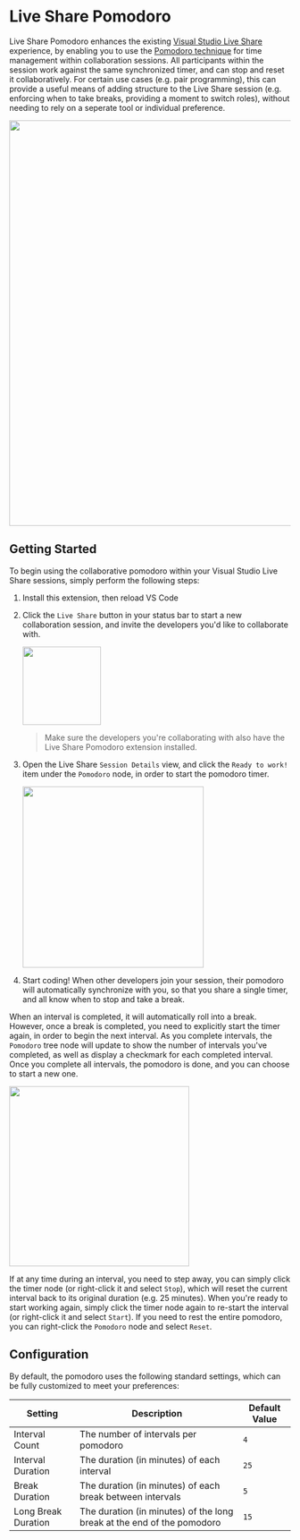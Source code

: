 # Live Share Pomodoro

Live Share Pomodoro enhances the existing [Visual Studio Live Share](https://aka.ms/vsls) experience, by enabling you to use the [Pomodoro technique](https://francescocirillo.com/pages/pomodoro-technique) for time management within collaboration sessions. All participants within the session work against the same synchronized timer, and can stop and reset it collaboratively. For certain use cases (e.g. pair programming), this can provide a useful means of adding structure to the Live Share session (e.g. enforcing when to take breaks, providing a moment to switch roles), without needing to rely on a seperate tool or individual preference.

<img src="https://user-images.githubusercontent.com/116461/55851314-f5052100-5b0c-11e9-9cd2-61dbc5597522.gif" width="725px" />

## Getting Started

To begin using the collaborative pomodoro within your Visual Studio Live Share sessions, simply perform the following steps:

1. Install this extension, then reload VS Code

1. Click the `Live Share` button in your status bar to start a new collaboration session, and invite the developers you'd like to collaborate with.

   <img src="https://aka.ms/vsls/quickstart/share" width="140px" />

   > Make sure the developers you're collaborating with also have the Live Share Pomodoro extension installed.

1. Open the Live Share `Session Details` view, and click the `Ready to work!` item under the `Pomodoro` node, in order to start the pomodoro timer.

   <img width="324" src="https://user-images.githubusercontent.com/116461/55852132-8d50d500-5b10-11e9-9784-d1fdc882155c.png">

1. Start coding! When other developers join your session, their pomodoro will automatically synchronize with you, so that you share a single timer, and all know when to stop and take a break.

When an interval is completed, it will automatically roll into a break. However, once a break is completed, you need to explicitly start the timer again, in order to begin the next interval. As you complete intervals, the `Pomodoro` tree node will update to show the number of intervals you've completed, as well as display a checkmark for each completed interval. Once you complete all intervals, the pomodoro is done, and you can choose to start a new one.

<img width="322" src="https://user-images.githubusercontent.com/116461/55852148-9b065a80-5b10-11e9-8acc-ff825a84533d.png">

If at any time during an interval, you need to step away, you can simply click the timer node (or right-click it and select `Stop`), which will reset the current interval back to its original duration (e.g. 25 minutes). When you're ready to start working again, simply click the timer node again to re-start the interval (or right-click it and select `Start`). If you need to rest the entire pomodoro, you can right-click the `Pomodoro` node and select `Reset`.

## Configuration

By default, the pomodoro uses the following standard settings, which can be fully customized to meet your preferences:

| Setting | Description | Default Value |
| --------|-------------|-------------|
| Interval Count | The number of intervals per pomodoro | `4` |
| Interval Duration | The duration (in minutes) of each interval | `25` |
| Break Duration | The duration (in minutes) of each break between intervals | `5` |
| Long Break Duration | The duration (in minutes) of the long break at the end of the pomodoro | `15` |